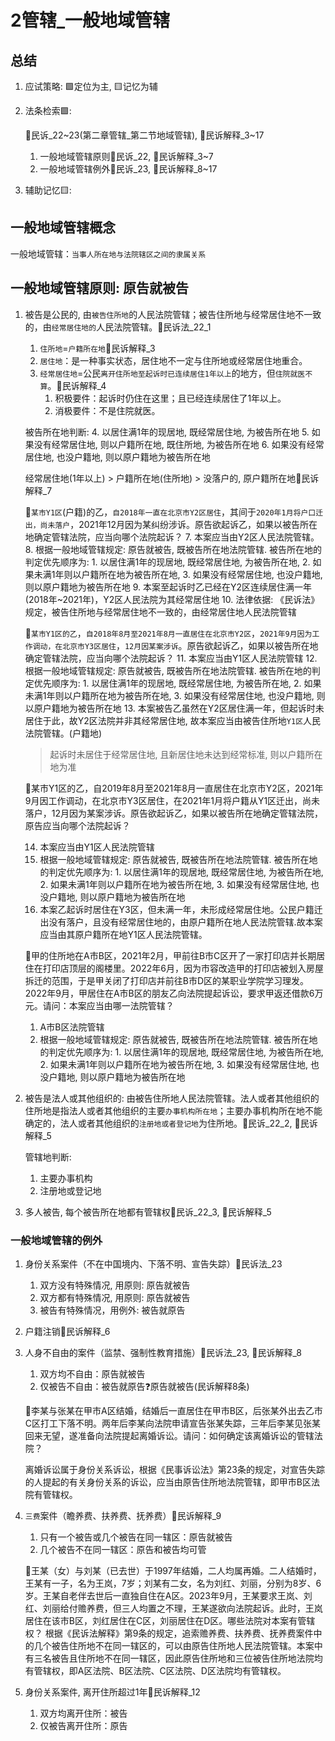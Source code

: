 # 2管辖_一般地域管辖

## 总结



1. 应试策略: 🟩定位为主, 🟨记忆为辅
2. 法条检索🟩:
    
    🚪民诉_22~23(第二章管辖_第二节地域管辖), 🚪民诉解释_3~17

    1. 一般地域管辖原则🚪民诉_22, 🚪民诉解释_3~7
    2. 一般地域管辖例外🚪民诉_23, 🚪民诉解释_8~17

3. 辅助记忆🟨:





## 一般地域管辖概念

一般地域管辖：`当事人所在地与法院辖区之间的隶属关系`

## 一般地域管辖原则: 原告就被告

1. 被告是公民的, 由`被告住所地`的人民法院管辖；被告住所地与经常居住地不一致的，由`经常居住地的`人民法院管辖。🚪民诉法_22_1

    1. `住所地`=`户籍所在地`🚪民诉解释_3
    2. `居住地`：是一种事实状态，居住地不一定与住所地或经常居住地重合。
    3. `经常居住地`=公民`离开住所地至起诉时已连续居住1年以上`的地方，但`住院就医不算`。🚪民诉解释_4
        1. 积极要件：起诉时仍住在这里；且已经连续居住了1年以上。
        2. 消极要件：不是住院就医。

    被告所在地判断: 
    4. 以居住满1年的现居地, 既经常居住地, 为被告所在地
    5. 如果没有经常居住地, 则以户籍所在地, 既住所地, 为被告所在地
    6. 如果没有经常居住地, 也没户籍地, 则以原户籍地为被告所在地

    经常居住地(1年以上) > 户籍所在地(住所地) > 没落户的, 原户籍所在地🚪民诉解释_7

    🍐`某市Y1区`(户籍)的乙，`自2018年一直在北京市Y2区居住`，其间于`2020年1月将户口迁出，尚未落户`，2021年12月因为某纠纷涉诉。原告欲起诉乙，如果以被告所在地确定管辖法院，应当向哪个法院起诉？
    7. 本案应当由Y2区人民法院管辖。
    8. 根据一般地域管辖规定: 原告就被告, 既被告所在地法院管辖. 被告所在地的判定优先顺序为: 1. 以居住满1年的现居地, 既经常居住地, 为被告所在地, 2. 如果未满1年则以户籍所在地为被告所在地, 3. 如果没有经常居住地, 也没户籍地, 则以原户籍地为被告所在地
    9. 本案至起诉时乙已经在Y2区连续居住满一年(2018年~2021年)，Y2区人民法院为其经常居住地
    10. 法律依据: 《民诉法》规定，被告住所地与经常居住地不一致的，由经常居住地人民法院管辖
    
    
    🍐`某市Y1区的乙`，`自2018年8月至2021年8月一直居住在北京市Y2区`，`2021年9月因为工作调动，在北京市Y3区居住`，`12月因某案涉诉`。原告欲起诉乙，如果以被告所在地确定管辖法院，应当向哪个法院起诉？
    11. 本案应当由Y1区人民法院管辖
    12. 根据一般地域管辖规定: 原告就被告, 既被告所在地法院管辖. 被告所在地的判定优先顺序为: 1. 以居住满1年的现居地, 既经常居住地, 为被告所在地, 2. 如果未满1年则以户籍所在地为被告所在地, 3. 如果没有经常居住地, 也没户籍地, 则以原户籍地为被告所在地
    13. 本案被告乙虽然在Y2区居住满一年，但起诉时未居住于此，故Y2区法院并非其经常居住地, 故本案应当由被告住所地`Y1区`人民法院管辖。(户籍地)

    > 起诉时未居住于经常居住地, 且新居住地未达到经常标准, 则以户籍所在地为准

    🍐某市Y1区的乙，自2019年8月至2021年8月一直居住在北京市Y2区，2021年9月因工作调动，在北京市Y3区居住，在2021年1月将户籍从Y1区迁出，尚未落户，12月因为某案涉诉。原告欲起诉乙，如果以被告所在地确定管辖法院，原告应当向哪个法院起诉？

    14. 本案应当由Y1区人民法院管辖
    15. 根据一般地域管辖规定: 原告就被告, 既被告所在地法院管辖. 被告所在地的判定优先顺序为: 1. 以居住满1年的现居地, 既经常居住地, 为被告所在地, 2. 如果未满1年则以户籍所在地为被告所在地, 3. 如果没有经常居住地, 也没户籍地, 则以原户籍地为被告所在地
    16. 本案乙起诉时居住在Y3区，但未满一年，未形成经常居住地。公民户籍迁出没有落户，且没有经常居住地的，由原户籍所在地人民法院管辖.故本案应当由其原户籍所在地Y1区人民法院管辖。


    🍐甲的住所地在A市B区，2021年2月，甲前往B市C区开了一家打印店并长期居住在打印店顶层的阁楼里。2022年6月，因为市容改造甲的打印店被划入房屋拆迁的范围，于是甲关闭了打印店并前往B市D区的某职业学院学习理发。2022年9月，甲居住在A市B区的朋友乙向法院提起诉讼，要求甲返还借款6万元。请问：本案应当由哪一法院管辖？

    1. A市B区法院管辖
    2. 根据一般地域管辖规定: 原告就被告, 既被告所在地法院管辖. 被告所在地的判定优先顺序为: 1. 以居住满1年的现居地, 既经常居住地, 为被告所在地, 2. 如果未满1年则以户籍所在地为被告所在地, 3. 如果没有经常居住地, 也没户籍地, 则以原户籍地为被告所在地

2. 被告是法人或其他组织的: 由被告住所地人民法院管辖。法人或者其他组织的住所地是指法人或者其他组织的主要`办事机构所在地`；主要办事机构所在地不能确定的，法人或者其他组织的`注册地或者登记地`为住所地。🚪民诉_22_2, 🚪民诉解释_5

    管辖地判断: 
    1. 主要办事机构
    2. 注册地或登记地

3. 多人被告, 每个被告所在地都有管辖权🚪民诉_22_3, 🚪民诉解释_5

### 一般地域管辖的例外

1. 身份关系案件（不在中国境内、下落不明、宣告失踪）🚪民诉法_23
    1. 双方没有特殊情况, 用原则: 原告就被告
    2. 双方都有特殊情况, 用原则: 原告就被告
    3. 被告有特殊情况，用例外: 被告就原告

2. 户籍注销🚪民诉解释_6

3. 人身不自由的案件（监禁、强制性教育措施）🚪民诉法_23, 🚪民诉解释_8
    1. 双方均不自由：原告就被告
    2. 仅被告不自由：被告就原告❓原告就被告(民诉解释8条)

    🍐李某与张某在甲市A区结婚，结婚后一直居住在甲市B区，后张某外出去乙市C区打工下落不明。两年后李某向法院申请宣告张某失踪，三年后李某见张某回来无望，遂准备向法院提起离婚诉讼。请问：如何确定该离婚诉讼的管辖法院？

    离婚诉讼属于身份关系诉讼，根据《民事诉讼法》第23条的规定，对宣告失踪的人提起的有关身份关系的诉讼，应当由原告住所地法院管辖，即甲市B区法院有管辖权。

4. `三费`案件（瞻养费、扶养费、抚养费）🚪民诉解释_9
    1. 只有一个被告或几个被告在同一辖区：原告就被告
    2. 几个被告不在同一辖区：原告和被告均可管

    🍐王某（女）与刘某（已去世）于1997年结婚，二人均属再婚。二人结婚时，王某有一子，名为王岚，7岁；刘某有二女，名为刘红、刘丽，分别为8岁、6岁。王某自老伴去世后一直独自住在A区。2023年9月，王某要求王岚、刘红、刘丽给付赡养费，但三人均置之不理，王某遂欲向法院起诉。此时，王岚居住在该市B区，刘红居住在C区，刘丽居住在D区。哪些法院对本案有管辖权？
    根据《民诉法解释》第9条的规定，追索赡养费、扶养费、抚养费案件中的几个被告住所地不在同一辖区的，可以由原告住所地人民法院管辖。本案中有三名被告且住所地不在同一辖区，因此原告住所地和三位被告住所地法院均有管辖权，即A区法院、B区法院、C区法院、D区法院均有管辖权。


3. 身份关系案件, 离开住所超过1年🚪民诉解释_12
    1. 双方均离开住所：被告
    2. 仅被告离开住所：原告
